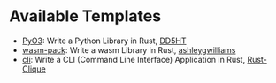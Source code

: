 # Available Templates

- [PyO3]: Write a Python Library in Rust, [DD5HT]
- [wasm-pack]: Write a wasm Library in Rust, [ashleygwilliams]
- [cli]: Write a CLI (Command Line Interface) Application in Rust, [Rust-Clique]

[cli]: https://github.com/rust-clique/cli-template
[PyO3]: https://github.com/DD5HT/pyo3-template
[DD5HT]: https://github.com/DD5HT
[wasm-pack]: https://github.com/rustwasm/wasm-pack-template
[ashleygwilliams]: https://github.com/ashleygwilliams
[Rust-Clique]: https://github.com/rust-clique
